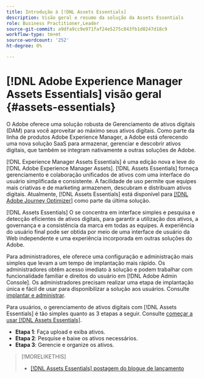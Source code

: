 ```yaml
---
title: Introdução à [!DNL Assets Essentials]
description: Visão geral e resumo da solução da Assets Essentials
role: Business Practitioner,Leader
source-git-commit: a9dfa9cc9e971faf24e5275c843fb1d0247d18c9
workflow-type: tm+mt
source-wordcount: '252'
ht-degree: 0%

---
```


# [!DNL Adobe Experience Manager Assets Essentials] visão geral {#assets-essentials}

<!-- TBD: Update this banner to remove Beta label. 
![Banner image for beta docs](assets/do-not-localize/banner-image-beta-docs.png)
-->

O Adobe oferece uma solução robusta de Gerenciamento de ativos digitais (DAM) para você aproveitar ao máximo seus ativos digitais. Como parte da linha de produtos Adobe Experience Manager, a Adobe está oferecendo uma nova solução SaaS para armazenar, gerenciar e descobrir ativos digitais, que também se integram nativamente a outras soluções de Adobe.

[!DNL Experience Manager Assets Essentials] é uma edição nova e leve do  [!DNL Adobe Experience Manager Assets]. [!DNL Assets Essentials] forneça gerenciamento e colaboração unificados de ativos com uma interface do usuário simplificada e consistente. A facilidade de uso permite que equipes mais criativas e de marketing armazenem, descubram e distribuam ativos digitais. Atualmente, [!DNL Assets Essentials] está disponível para [[!DNL Adobe Journey Optimizer]](https://experienceleague.adobe.com/docs/journey-optimizer/using/ajo-home.html) como parte da última solução.

[!DNL Assets Essentials] O se concentra em interface simples e pesquisa e detecção eficientes de ativos digitais, para garantir a utilização dos ativos, a governança e a consistência da marca em todas as equipes. A experiência do usuário final pode ser obtida por meio de uma interface de usuário da Web independente e uma experiência incorporada em outras soluções do Adobe.

Para administradores, ele oferece uma configuração e administração mais simples que levam a um tempo de implantação mais rápido. Os administradores obtêm acesso imediato à solução e podem trabalhar com funcionalidade familiar e direitos do usuário em [!DNL Adobe Admin Console]. Os administradores precisam realizar uma etapa de implantação única e fácil de usar para disponibilizar a solução aos usuários. Consulte [implantar e administrar](/help/deploy-administer.md).

Para usuários, o gerenciamento de ativos digitais com [!DNL Assets Essentials] é tão simples quanto as 3 etapas a seguir. Consulte [começar a usar [!DNL Assets Essentials]](/help/get-started.md).

* **Etapa 1**: Faça upload e exiba ativos.
* **Etapa 2**: Pesquise e baixe os ativos necessários.
* **Etapa 3**: Gerencie e organize os ativos.

>[!MORELIKETHIS]
>
>* [[!DNL Assets Essentials] postagem do blogue de lançamento](https://blog.adobe.com/en/publish/2021/04/27/introducing-adobe-experience-manager-assets-essentials-to-simplify-collaboration-across-teams.html)